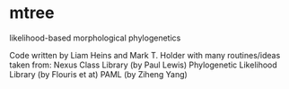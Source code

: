 # mtree

likelihood-based morphological phylogenetics

Code written by Liam Heins and Mark T. Holder
with many routines/ideas taken from:
    Nexus Class Library (by Paul Lewis)
    Phylogenetic Likelihood Library (by Flouris et at)
    PAML (by Ziheng Yang)
